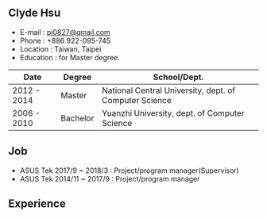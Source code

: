 ## Clyde Hsu

- E-mail : pj0827@gmail.com
- Phone : +886 922-095-745
- Location : Taiwan, Taipei
- Education :  for Master degree.

Date | Degree | School/Dept.
------------ | ------------- | -------------
2012 - 2014 | Master | National Central University, dept. of Computer Science
2006 - 2010 | Bachelor | Yuanzhi University, dept. of Computer Science


## Job

- ASUS Tek 2017/9 ~ 2018/3 : Project/program manager(Supervisor)
- ASUS Tek 2014/11 ~ 2017/9 : Project/program manager

## Experience
